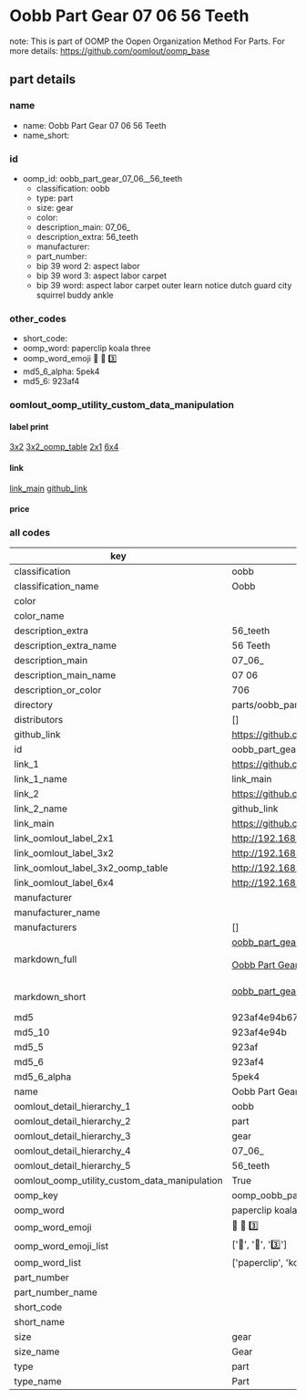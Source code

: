 # Oobb Part Gear 07 06  56 Teeth  

note: This is part of OOMP the Oopen Organization Method For Parts. For more details: https://github.com/oomlout/oomp_base

##  part details





### name
* name: Oobb Part Gear 07 06  56 Teeth
* name_short: 
### id
* oomp_id: oobb_part_gear_07_06__56_teeth
  * classification: oobb
  * type: part
  * size: gear
  * color: 
  * description_main: 07_06_
  * description_extra: 56_teeth
  * manufacturer: 
  * part_number: 
  * bip 39 word 2: aspect labor
  * bip 39 word 3: aspect labor carpet
  * bip 39 word: aspect labor carpet outer learn notice dutch guard city squirrel buddy ankle

### other_codes
* short_code: 
* oomp_word: paperclip koala three
* oomp_word_emoji :paperclip: :koala: :three:
* md5_6_alpha: 5pek4
* md5_6: 923af4






### oomlout_oomp_utility_custom_data_manipulation
#### label print
[3x2](http://192.168.1.245:1112/?label=oomp%205pek4)
[3x2_oomp_table](http://192.168.1.107:1112/?label=oomp%205pek4)
[2x1](http://192.168.1.242:1112/?label=oomp%205pek4)
[6x4](http://192.168.1.55:1112/?label=oomp%205pek4)    

#### link

[link_main](https://github.com/oomlout/oomlout_oomp_current_version_messy/tree/main/parts/oobb_part_gear_07_06__56_teeth) [github_link](https://github.com/oomlout/oomlout_oomp_part_src/tree/main/parts/oobb_part_gear_07_06__56_teeth)                             

#### price







### all codes 
| key | value |  
| --- | --- |  
| classification | oobb |  
| classification_name | Oobb |  
| color |  |  
| color_name |  |  
| description_extra | 56_teeth |  
| description_extra_name | 56 Teeth |  
| description_main | 07_06_ |  
| description_main_name | 07 06  |  
| description_or_color | 706 |  
| directory | parts/oobb_part_gear_07_06__56_teeth |  
| distributors | [] |  
| github_link | https://github.com/oomlout/oomlout_oomp_part_src/tree/main/parts/oobb_part_gear_07_06__56_teeth |  
| id | oobb_part_gear_07_06__56_teeth |  
| link_1 | https://github.com/oomlout/oomlout_oomp_current_version_messy/tree/main/parts/oobb_part_gear_07_06__56_teeth |  
| link_1_name | link_main |  
| link_2 | https://github.com/oomlout/oomlout_oomp_part_src/tree/main/parts/oobb_part_gear_07_06__56_teeth |  
| link_2_name | github_link |  
| link_main | https://github.com/oomlout/oomlout_oomp_current_version_messy/tree/main/parts/oobb_part_gear_07_06__56_teeth |  
| link_oomlout_label_2x1 | http://192.168.1.242:1112/?label=oomp%205pek4 |  
| link_oomlout_label_3x2 | http://192.168.1.245:1112/?label=oomp%205pek4 |  
| link_oomlout_label_3x2_oomp_table | http://192.168.1.107:1112/?label=oomp%205pek4 |  
| link_oomlout_label_6x4 | http://192.168.1.55:1112/?label=oomp%205pek4 |  
| manufacturer |  |  
| manufacturer_name |  |  
| manufacturers | [] |  
| markdown_full | [oobb_part_gear_07_06__56_teeth](https://github.com/oomlout/oomlout_oomp_current_version_messy/tree/main/parts/oobb_part_gear_07_06__56_teeth)<br>[](https://github.com/oomlout/oomlout_oomp_current_version_messy/tree/main/parts/oobb_part_gear_07_06__56_teeth)<br>[Oobb Part Gear 07 06  56 Teeth](https://github.com/oomlout/oomlout_oomp_current_version_messy/tree/main/parts/oobb_part_gear_07_06__56_teeth)<br><br> |  
| markdown_short | [oobb_part_gear_07_06__56_teeth](https://github.com/oomlout/oomlout_oomp_current_version_messy/tree/main/parts/oobb_part_gear_07_06__56_teeth)<br><br> |  
| md5 | 923af4e94b67488e5bbf69d4459f106b |  
| md5_10 | 923af4e94b |  
| md5_5 | 923af |  
| md5_6 | 923af4 |  
| md5_6_alpha | 5pek4 |  
| name | Oobb Part Gear 07 06  56 Teeth |  
| oomlout_detail_hierarchy_1 | oobb |  
| oomlout_detail_hierarchy_2 | part |  
| oomlout_detail_hierarchy_3 | gear |  
| oomlout_detail_hierarchy_4 | 07_06_ |  
| oomlout_detail_hierarchy_5 | 56_teeth |  
| oomlout_oomp_utility_custom_data_manipulation | True |  
| oomp_key | oomp_oobb_part_gear_07_06__56_teeth |  
| oomp_word | paperclip koala three |  
| oomp_word_emoji | :paperclip: :koala: :three: |  
| oomp_word_emoji_list | [':paperclip:', ':koala:', ':three:'] |  
| oomp_word_list | ['paperclip', 'koala', 'three'] |  
| part_number |  |  
| part_number_name |  |  
| short_code |  |  
| short_name |  |  
| size | gear |  
| size_name | Gear |  
| type | part |  
| type_name | Part |  
